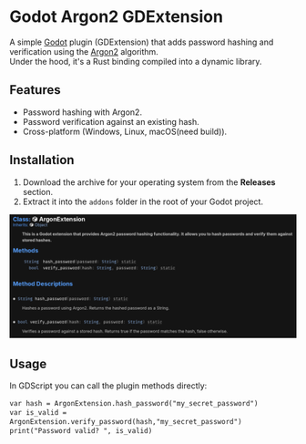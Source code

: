 # Godot Argon2 GDExtension

A simple [Godot](https://godotengine.org/) plugin (GDExtension) that adds password hashing and verification using the [Argon2](https://crates.io/crates/argon2) algorithm.  
Under the hood, it's a Rust binding compiled into a dynamic library.

## Features
- Password hashing with Argon2.
- Password verification against an existing hash.
- Cross-platform (Windows, Linux, macOS(need build)).

## Installation
1. Download the archive for your operating system from the **Releases** section.
2. Extract it into the `addons` folder in the root of your Godot project.

![alt text]({BA7F71CA-EE18-4D03-822C-F4456C1312D4}.png)

## Usage
In GDScript you can call the plugin methods directly:

```gdscript
var hash = ArgonExtension.hash_password("my_secret_password")
var is_valid = ArgonExtension.verify_password(hash,"my_secret_password")
print("Password valid? ", is_valid)
